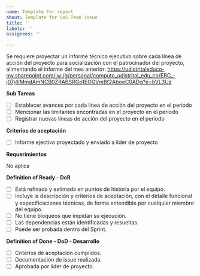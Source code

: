 ```yaml
---
name: Template for report
about: Template for SoS Team issue
title: ''
labels: ''
assignees: ''

---
```


Se requiere proyectar un informe técnico ejecutivo sobre cada línea de acción del proyecto para socialización con el patrocinador del proyecto, alimentando el informe del mes anterior: https://udistritaleduco-my.sharepoint.com/:w:/g/personal/computo_udistrital_edu_co/ERC_-j07j4lMmdAmNCB0ZRABSRGo1EOGVmBf2AboeC0ADg?e=bVL3Uz

**Sub Tareas**

- [ ] Establecer avances por cada línea de acción del proyecto en el periodo
- [ ] Mencionar las limitantes encontradas en el proyecto en el periodo
- [ ] Registrar nuevas líneas de acción del proyecto en el periodo

**Criterios de aceptación**

- [ ] Informe ejectivo proyectado y enviado a líder de proyecto

**Requerimientos**

No aplica

**Definition of Ready - DoR**

- [ ] Está refinada y estimada en puntos de historia por el equipo.
- [ ] Incluye la descripción y criterios de aceptación, con el detalle funcional y especificaciones técnicas, de forma entendible por cualquier miembro del equipo.
- [ ] No tiene bloqueos que impidan su ejecución.
- [ ] Las dependencias están identificadas y resueltas.
- [ ] Puede ser probada dentro del Sprint. 

**Definition of Done - DoD - Desarrollo**

- [ ] Criterios de aceptación cumplidos.
- [ ] Documentación de issue realizada.
- [ ] Aprobada por líder de proyecto.
